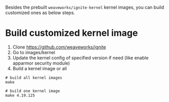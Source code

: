 Besides the prebuilt `weaveworks/ignite-kernel` kernel images, you can build customized ones as below steps.

# Build customized kernel image

1. Clone https://github.com/weaveworks/ignite
2. Go to images/kernel
3. Update the kernel config of specified version if need (like enable apparmor security module)
4. Build a kernel image or all 

```
# build all kernel images
make

# build one kernel image
make 4.19.125
```